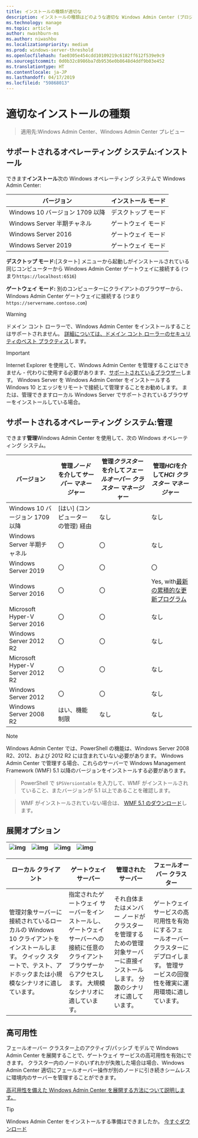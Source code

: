 ```yaml
---
title: インストールの種類が適切な
description: インストールの種類はどのような適切な Windows Admin Center (プロジェクト ホノルル)。 高可用性と回復性のフェールオーバー クラスターにインストールします。
ms.technology: manage
ms.topic: article
author: nwashburn-ms
ms.author: niwashbu
ms.localizationpriority: medium
ms.prod: windows-server-threshold
ms.openlocfilehash: fae0305e454cdd10109219c6182ff612f539e9c9
ms.sourcegitcommit: 0d0b32c8986ba7db9536e0b8648d4ddf9b03e452
ms.translationtype: HT
ms.contentlocale: ja-JP
ms.lasthandoff: 04/17/2019
ms.locfileid: "59868013"
---
```

# <a name="what-type-of-installation-is-right-for-you"></a>適切なインストールの種類

>適用先:Windows Admin Center、Windows Admin Center プレビュー

## <a name="supported-operating-systems-installation"></a>サポートされるオペレーティング システム:インストール

できます**インストール**次の Windows オペレーティング システムで Windows Admin Center:

| **バージョン** | **インストール モード** |
|-------------|-----------------------|
|Windows 10 バージョン 1709 以降 | デスクトップ モード |
|Windows Server 半期チャネル | ゲートウェイ モード |
|Windows Server 2016 | ゲートウェイ モード |
|Windows Server 2019 | ゲートウェイ モード |

**デスクトップ モード:**[スタート] メニューから起動しがインストールされている同じコンピューターから Windows Admin Center ゲートウェイに接続する (つまり`https://localhost:6516`)

**ゲートウェイ モード:** 別のコンピューターにクライアントのブラウザーから、Windows Admin Center ゲートウェイに接続する (つまり`https://servername.contoso.com`) 

> [!WARNING]
> ドメイン コント ローラーで、Windows Admin Center をインストールすることはサポートされません。 [詳細については、ドメイン コント ローラーのセキュリティのベスト プラクティス](https://docs.microsoft.com/windows-server/identity/ad-ds/plan/security-best-practices/securing-domain-controllers-against-attack)します。 

> [!IMPORTANT]
> Internet Explorer を使用して、Windows Admin Center を管理することはできません - 代わりに使用する必要があります、[サポートされているブラウザー](../understand/faq.md#which-web-browsers-are-supported-by-windows-admin-center
)します。  Windows Server を Windows Admin Center をインストールする Windows 10 とエッジをリモートで接続して管理することをお勧めします。  または、管理できますローカル Windows Server でサポートされているブラウザーをインストールしている場合。

## <a name="supported-operating-systems-management"></a>サポートされるオペレーティング システム:管理

できます**管理**Windows Admin Center を使用して、次の Windows オペレーティング システム。

| バージョン | 管理*ノード*を介して*サーバー マネージャー* | 管理*クラスター*を介して*フェールオーバー クラスター マネージャー* | 管理*HCI*を介して*HCI クラスター マネージャー*|
|-------------------------|---------------|-----|------------------------|
| Windows 10 バージョン 1709 以降 | [はい] (コンピューターの管理) 経由 | なし | なし |
| Windows Server 半期チャネル | 〇 | 〇 | なし |
| Windows Server 2019 | 〇 | 〇 | 〇 |
| Windows Server 2016 | 〇 | 〇 | Yes, with[最新の累積的な更新プログラム](../use/manage-hyper-converged.md#prepare-your-windows-server-2016-cluster-for-windows-admin-center) |
| Microsoft Hyper-V Server 2016 | 〇 | 〇 | なし |
| Windows Server 2012 R2 | 〇 | 〇 | なし |
| Microsoft Hyper-V Server 2012 R2 | 〇 | 〇 | なし |
| Windows Server 2012 | 〇 | 〇 | なし |
| Windows Server 2008 R2 | はい、機能制限 | なし | なし |

> [!NOTE]
> Windows Admin Center では、PowerShell の機能は、Windows Server 2008 R2、2012、および 2012 R2 には含まれていない必要があります。 Windows Admin Center で管理する場合、これらのサーバーで Windows Management Framework (WMF) 5.1 以降のバージョンをインストールする必要があります。

>PowerShell で `$PSVersiontable` を入力して、WMF がインストールされていること、またバージョンが 5.1 以上であることを確認します。 

>WMF がインストールされていない場合は、 [WMF 5.1 のダウンロード](https://www.microsoft.com/en-us/download/details.aspx?id=54616)します。

## <a name="deployment-options"></a>展開オプション

| ![img](../media/deployment-options/W10.png) | ![img](../media/deployment-options/gateway.png) | ![img](../media/deployment-options/node.png) | ![img](../media/deployment-options/HA.png) |
|---|---|---|---|

| ローカル クライアント | ゲートウェイ サーバー | 管理されたサーバー | フェールオーバー クラスター |
| --- | --- | --- | --- |
| 管理対象サーバーに接続されているローカルの Windows 10 クライアントをインストールします。  クイック スタートで、テスト、アドホックまたは小規模なシナリオに適しています。 |指定されたゲートウェイ サーバーをインストールし、ゲートウェイ サーバーへの接続に任意のクライアント ブラウザーからアクセスします。  大規模なシナリオに適しています。 | それ自体またはメンバー ノードがクラスターを管理するための管理対象サーバーに直接インストールします。  分散のシナリオに適しています。 | ゲートウェイ サービスの高可用性を有効にするフェールオーバー クラスターにデプロイします。 管理サービスの回復性を確実に運用環境に適しています。 |

## <a name="high-availability"></a>高可用性

フェールオーバー クラスター上のアクティブ/パッシブ モデルで Windows Admin Center を展開することで、ゲートウェイ サービスの高可用性を有効にできます。 クラスター内のノードのいずれかが失敗した場合は場合、Windows Admin Center 適切にフェールオーバー操作が別のノードに引き続きシームレスに環境内のサーバーを管理することができます。

[高可用性を備えた Windows Admin Center を展開する方法について説明します。](../deploy/high-availability.md)

> [!Tip]
> Windows Admin Center をインストールする準備はできましたか。 [今すぐダウンロード](https://aka.ms/windowsadmincenter)
